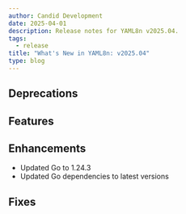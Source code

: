 ```yaml
---
author: Candid Development
date: 2025-04-01
description: Release notes for YAML8n v2025.04.
tags:
  - release
title: "What's New in YAML8n: v2025.04"
type: blog
---
```


## Deprecations

## Features

## Enhancements

- Updated Go to 1.24.3
- Updated Go dependencies to latest versions

## Fixes
